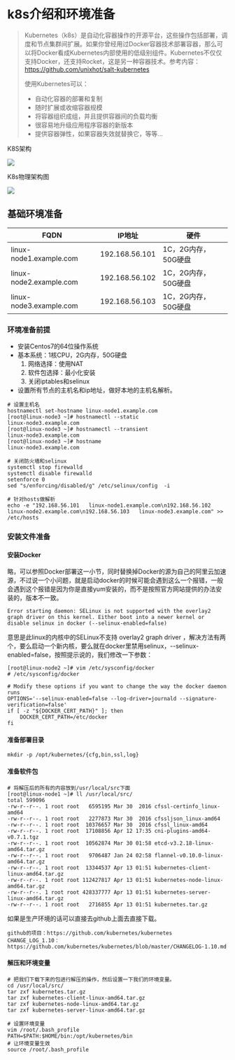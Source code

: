 # k8s介绍和环境准备

> Kubernetes（k8s）是自动化容器操作的开源平台，这些操作包括部署，调度和节点集群间扩展。如果你曾经用过Docker容器技术部署容器，那么可以将Docker看成Kubernetes内部使用的低级别组件。Kubernetes不仅仅支持Docker，还支持Rocket，这是另一种容器技术。参考内容：https://github.com/unixhot/salt-kubernetes
>
> 使用Kubernetes可以：
>
> - 自动化容器的部署和复制
> - 随时扩展或收缩容器规模
> - 将容器组织成组，并且提供容器间的负载均衡
> - 很容易地升级应用程序容器的新版本
> - 提供容器弹性，如果容器失效就替换它，等等...



K8S架构

![](http://omk1n04i8.bkt.clouddn.com/18-5-23/5948708.jpg)





K8s物理架构图

![](http://omk1n04i8.bkt.clouddn.com/18-5-24/38069438.jpg)



## 基础环境准备

| FQDN                    | IP地址         | 硬件                |
| ----------------------- | -------------- | ------------------- |
| linux-node1.example.com | 192.168.56.101 | 1C，2G内存，50G硬盘 |
| linux-node2.example.com | 192.168.56.102 | 1C，2G内存，50G硬盘 |
| linux-node3.example.com | 192.168.56.103 | 1C，2G内存，50G硬盘 |

### 环境准备前提

- 安装Centos7的64位操作系统
- 基本系统：1核CPU，2G内存，50G硬盘
  1. 网络选择：使用NAT
  2. 软件包选择：最小化安装
  3. 关闭iptables和selinux
- 设置所有节点的主机名和ip地址，做好本地的主机名解析。

```shell
# 设置主机名
hostnamectl set-hostname linux-node1.example.com
[root@linux-node3 ~]# hostnamectl --static
linux-node3.example.com
[root@linux-node3 ~]# hostnamectl --transient
linux-node3.example.com
[root@linux-node3 ~]# hostname
linux-node3.example.com

# 关闭防火墙和selinux
systemctl stop firewalld
systemctl disable firewalld
setenforce 0
sed "s/enforcing/disabled/g" /etc/selinux/config  -i

# 针对hosts做解析
echo -e "192.168.56.101   linux-node1.example.com\n192.168.56.102   linux-node2.example.com\n192.168.56.103   linux-node3.example.com" >> /etc/hosts
```

### 安装文件准备

#### 安装Docker

略，可以参照Docker部署这一小节，同时替换掉Docker的源为自己的阿里云加速源，不过说一个小问题，就是启动docker的时候可能会遇到这么一个报错，一般会遇到这个报错是因为你是直接yum安装的，而不是按照官方网站提供的办法安装的，版本不一致。

```
Error starting daemon: SELinux is not supported with the overlay2 graph driver on this kernel. Either boot into a newer kernel or disable selinux in docker (--selinux-enabled=false)
```

意思是此linux的内核中的SELinux不支持 overlay2 graph driver ，解决方法有两个，要么启动一个新内核，要么就在docker里禁用selinux，--selinux-enabled=false，按照提示说的，我们修改一下参数：

```shell
[root@linux-node2 ~]# vim /etc/sysconfig/docker
# /etc/sysconfig/docker

# Modify these options if you want to change the way the docker daemon runs
OPTIONS='--selinux-enabled=false --log-driver=journald --signature-verification=false'
if [ -z "${DOCKER_CERT_PATH}" ]; then
    DOCKER_CERT_PATH=/etc/docker
fi
```

#### 准备部署目录

```shell
mkdir -p /opt/kubernetes/{cfg,bin,ssl,log}
```

#### 准备软件包

```shell
# 将解压后的所有的内容放到/usr/local/src下面
[root@linux-node1 ~]# ll /usr/local/src/
total 599096
-rw-r--r--. 1 root root   6595195 Mar 30  2016 cfssl-certinfo_linux-amd64
-rw-r--r--. 1 root root   2277873 Mar 30  2016 cfssljson_linux-amd64
-rw-r--r--. 1 root root  10376657 Mar 30  2016 cfssl_linux-amd64
-rw-r--r--. 1 root root  17108856 Apr 12 17:35 cni-plugins-amd64-v0.7.1.tgz
-rw-r--r--. 1 root root  10562874 Mar 30 01:58 etcd-v3.2.18-linux-amd64.tar.gz
-rw-r--r--. 1 root root   9706487 Jan 24 02:58 flannel-v0.10.0-linux-amd64.tar.gz
-rw-r--r--. 1 root root  13344537 Apr 13 01:51 kubernetes-client-linux-amd64.tar.gz
-rw-r--r--. 1 root root 112427817 Apr 13 01:51 kubernetes-node-linux-amd64.tar.gz
-rw-r--r--. 1 root root 428337777 Apr 13 01:51 kubernetes-server-linux-amd64.tar.gz
-rw-r--r--. 1 root root   2716855 Apr 13 01:51 kubernetes.tar.gz
```

如果是生产环境的话可以直接去github上面去直接下载。

```
github的项目：https://github.com/kubernetes/kubernetes
CHANGE_LOG_1.10：https://github.com/kubernetes/kubernetes/blob/master/CHANGELOG-1.10.md
```

#### 解压和环境变量

```shell
# 把我们下载下来的包进行解压的操作，然后设置一下我们的环境变量。
cd /usr/local/src/
tar zxf kubernetes.tar.gz 
tar zxf kubernetes-client-linux-amd64.tar.gz 
tar zxf kubernetes-node-linux-amd64.tar.gz 
tar zxf kubernetes-server-linux-amd64.tar.gz

# 设置环境变量
vim /root/.bash_profile
PATH=$PATH:$HOME/bin:/opt/kubernetes/bin
# 让环境变量生效
source /root/.bash_profile
```

